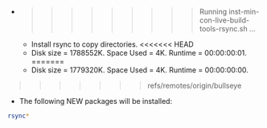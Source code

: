 * >>>>>>>>> Running inst-min-con-live-build-tools-rsync.sh ...
  * Install rsync to copy directories.
<<<<<<< HEAD
  * Disk size = 1788552K. Space Used = 4K. Runtime = 00:00:00:01.
=======
  * Disk size = 1779320K. Space Used = 4K. Runtime = 00:00:00:00.
>>>>>>> refs/remotes/origin/bullseye
  * The following NEW packages will be installed:
  ```bash
rsync*
  ```
